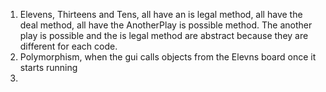1. Elevens, Thirteens and Tens, all have an is legal method, all have the deal method, all have the AnotherPlay is possible method. The another play is possible and the is legal method are abstract because they are different for each code.
2. Polymorphism, when the gui calls objects from the Elevns board once it starts running
3. 